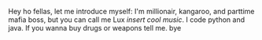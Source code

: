 Hey ho fellas,
let me introduce myself: I'm millionair, kangaroo, and parttime mafia boss, but you can call me Lux *insert cool music*.
I code python and java. If you wanna buy drugs or weapons tell me. bye

<!---
Irovard/Irovard is a ✨ special ✨ repository because its `README.md` (this file) appears on your GitHub profile.
You can click the Preview link to take a look at your changes.
--->
